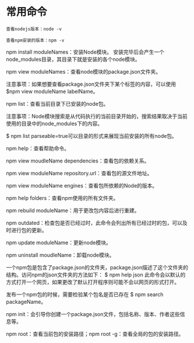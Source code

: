 # 常用命令

    查看nodejs版本：node -v

    查看npm安装的版本：npm -v

npm install moduleNames：安装Node模块。
安装完毕后会产生一个node_modules目录，其目录下就是安装的各个node模块。

npm view moduleNames：查看node模块的package.json文件夹。

注意事项：如果想要查看package.json文件夹下某个标签的内容，可以使用$npm view moduleName labelName。

npm list：查看当前目录下已安装的node包。

注意事项：Node模块搜索是从代码执行的当前目录开始的，搜索结果取决于当前使用的目录中的node_modules下的内容。

$ npm list parseable=true可以目录的形式来展现当前安装的所有node包。

npm help：查看帮助命令。

npm view moudleName dependencies：查看包的依赖关系。

npm view moduleName repository.url：查看包的源文件地址。

npm view moduleName engines：查看包所依赖的Node的版本。

npm help folders：查看npm使用的所有文件夹。

npm rebuild moduleName：用于更改包内容后进行重建。

npm outdated：检查包是否已经过时，此命令会列出所有已经过时的包，可以及时进行包的更新。

npm update moduleName：更新node模块。

npm uninstall moudleName：卸载node模块。

一个npm包是包含了package.json的文件夹，package.json描述了这个文件夹的结构。访问npm的json文件夹的方法如下：
$ npm help json 此命令会以默认的方式打开一个网页，如果更改了默认打开程序则可能不会以网页的形式打开。

发布一个npm包的时候，需要检验某个包名是否已存在
$ npm search packageName。

npm init：会引导你创建一个package.json文件，包括名称、版本、作者这些信息等。

npm root：查看当前包的安装路径；npm root -g：查看全局的包的安装路径。
